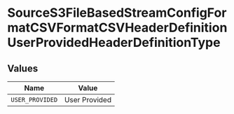 # SourceS3FileBasedStreamConfigFormatCSVFormatCSVHeaderDefinitionUserProvidedHeaderDefinitionType


## Values

| Name            | Value           |
| --------------- | --------------- |
| `USER_PROVIDED` | User Provided   |